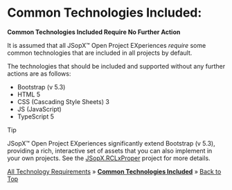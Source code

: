 ﻿# Common Technologies Included:

**Common Technologies Included Require No Further Action**

It is assumed that all JSopX™ Open Project EXperiences _require_ some common technologies that are included in all projects by default. 

The technologies that should be included and supported without any further actions are as follows:

- Bootstrap (v 5.3)
- HTML 5
- CSS (Cascading Style Sheets) 3
- JS (JavaScript)
- TypeScript 5


> [!TIP]
> JSopX™ Open Project EXperiences significantly extend Bootstrap (v 5.3), providing a rich, interactive set of assets that you can also implement in your own projects. See the [JSopX.RCLxProper](https://github.com/JasonSilvestri/JSopX.RCLxProper) project for more details.


[All Technology Requirements](https://github.com/JasonSilvestri/JSopX.BridgeTooFar/blob/master/JSopX.BridgeTooFar/Docs/Master/JSopX/Technologies.md)  »  [**Common Technologies Included**](#common-technologies-included)  »  [Back to Top](#table-of-contents)